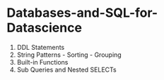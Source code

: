 # Databases-and-SQL-for-Datascience
1. DDL Statements
2. String Patterns - Sorting - Grouping
3. Built-in Functions
4. Sub Queries and Nested SELECTs
